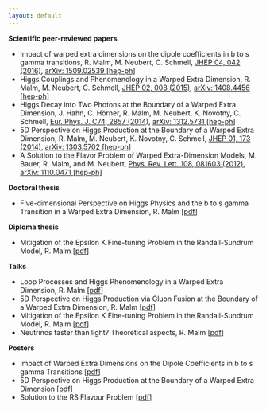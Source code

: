 ```yaml
---
layout: default
---
```


<strong>Scientific peer-reviewed papers</strong>
<ul>
<li>Impact of warped extra dimensions on the dipole coefficients in b to s gamma transitions, R. Malm, M. Neubert, C. Schmell, <a href="https://link.springer.com/article/10.1007%2FJHEP04%282016%29042">JHEP 04, 042 (2016)</a>, <a class="titlelink" href="https://arxiv.org/abs/1509.02539">arXiv: 1509.02539 [hep-ph]</a>
</li>
<li>
Higgs Couplings and Phenomenology in a Warped Extra Dimension, R. Malm, M. Neubert, C. Schmell, <a href="http://dx.doi.org/10.1007/JHEP02(2015)008">JHEP 02, 008 (2015)</a>, <a class="titlelink" href="https://inspirehep.net/record/1311628">arXiv: 1408.4456 [hep-ph]</a>
</li>
<li>
Higgs Decay into Two Photons at the Boundary of a Warped Extra Dimension, J. Hahn, C. Hörner, R. Malm, M. Neubert, K. Novotny, C. Schmell, <a href="https://arxiv.org/ct?url=http%3A%2F%2Fdx.doi.org%2F10%252E1140%2Fepjc%2Fs10052-014-2857-8&v=5107756a">Eur. Phys. J. C74, 2857 (2014)</a>, <a class="titlelink" href="https://inspirehep.net/record/1272895">arXiv: 1312.5731 [hep-ph]</a>
</li>
<li>
5D Perspective on Higgs Production at the Boundary of a Warped Extra Dimension, R. Malm, M. Neubert, K. Novotny, C. Schmell, <a href="https://arxiv.org/ct?url=http%3A%2F%2Fdx.doi.org%2F10%252E1007%2FJHEP01%25282014%2529173&v=bf627196">JHEP 01, 173 (2014)</a>, <a class="titlelink" href="https://inspirehep.net/record/1225129">arXiv: 1303.5702 [hep-ph]</a> 
</li>
<li>
A Solution to the Flavor Problem of Warped Extra-Dimension Models, M. Bauer, R. Malm, and M. Neubert, <a href="https://arxiv.org/ct?url=http%3A%2F%2Fdx.doi.org%2F10%252E1103%2FPhysRevLett%252E108%252E081603&v=b455aed7">Phys. Rev. Lett. 108, 081603 (2012)</a>, <a class="titlelink" href="https://inspirehep.net/record/930421">arXiv: 1110.0471 [hep-ph]</a>
</li>
</ul>
<strong>Doctoral thesis</strong>
<ul>
<li>
Five-dimensional Perspective on Higgs Physics and the b to s gamma Transition in a Warped Extra Dimension, R. Malm [<a href="https://d-nb.info/1120148685/34">pdf</a>]
</li>
</ul>
<strong>Diploma thesis</strong>
<ul>
<li>
Mitigation of the Epsilon K Fine-tuning Problem in the Randall-Sundrum Model, R. Malm [<a href="{{ site.baseurl }}/physics/diplomathesis.pdf">pdf</a>]
</li>
</ul>
<strong>Talks</strong>
<ul>
<li>
Loop Processes and Higgs Phenomenology in a Warped Extra Dimension, R. Malm
[<a href="{{ site.baseurl }}/physics/Talks/GRK_2014.pdf">pdf</a>]
</li>
<li>
5D Perspective on Higgs Production via Gluon Fusion at the Boundary of a Warped Extra Dimension, R. Malm [<a href="{{ site.baseurl }}/physics/Talks/GRK_2013.pdf">pdf</a>]
</li>
<li>
Mitigation of the Epsilon K Fine-tuning Problem in the Randall-Sundrum Model, R. Malm [<a href="{{ site.baseurl }}/physics/Talks/GRK_2012.pdf">pdf</a>]
</li>
<li>
Neutrinos faster than light? Theoretical aspects, R. Malm [<a href="{{ site.baseurl }}/physics/Talks/Neutrinos_2012.pdf">pdf</a>]
</li>
</ul>

<strong>Posters</strong>
<ul>
<li>
Impact of Warped Extra Dimensions on the Dipole Coefficients in b to s gamma Transitions [<a href="{{ site.baseurl }}/physics/Talks/Poster_2015.pdf">pdf</a>]
</li>
<li>
5D Perspective on Higgs Production at the Boundary of a Warped Extra Dimension [<a href="{{ site.baseurl }}/physics/Talks/Poster_2013.pdf">pdf</a>]
</li>
<li>
Solution to the RS Flavour Problem [<a href="{{ site.baseurl }}/physics/Talks/Poster_2012.pdf">pdf</a>]
</li>
</ul>
